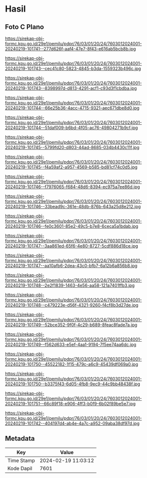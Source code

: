 # Hasil

## Foto C Plano

https://sirekap-obj-formc.kpu.go.id/29e1/pemilu/pdpr/76/03/01/20/24/7603012024001-20240219-101741--277d626f-aaf4-47e7-8f43-e616ab5bcb8b.jpg

https://sirekap-obj-formc.kpu.go.id/29e1/pemilu/pdpr/76/03/01/20/24/7603012024001-20240219-101743--cec41c80-5823-4845-b3da-1559323b496c.jpg

https://sirekap-obj-formc.kpu.go.id/29e1/pemilu/pdpr/76/03/01/20/24/7603012024001-20240219-101743--8398997d-d813-4291-acf1-c93d3f1cbdba.jpg

https://sirekap-obj-formc.kpu.go.id/29e1/pemilu/pdpr/76/03/01/20/24/7603012024001-20240219-101744--66e25b36-4acc-4715-9321-aec671dbe8d0.jpg

https://sirekap-obj-formc.kpu.go.id/29e1/pemilu/pdpr/76/03/01/20/24/7603012024001-20240219-101744--51daf009-b6bd-4f05-ac76-49804271b9cf.jpg

https://sirekap-obj-formc.kpu.go.id/29e1/pemilu/pdpr/76/03/01/20/24/7603012024001-20240219-101745--5799fd20-d803-44ad-8685-034b4430c11f.jpg

https://sirekap-obj-formc.kpu.go.id/29e1/pemilu/pdpr/76/03/01/20/24/7603012024001-20240219-101745--f4a59af2-a957-4569-b585-bd81cf74c0d5.jpg

https://sirekap-obj-formc.kpu.go.id/29e1/pemilu/pdpr/76/03/01/20/24/7603012024001-20240219-101746--f7976065-f684-48d6-8394-ec975a7ee86d.jpg

https://sirekap-obj-formc.kpu.go.id/29e1/pemilu/pdpr/76/03/01/20/24/7603012024001-20240219-101746--33bead9c-361e-48db-876b-643a25d8e212.jpg

https://sirekap-obj-formc.kpu.go.id/29e1/pemilu/pdpr/76/03/01/20/24/7603012024001-20240219-101746--fe0c3601-85e2-49c5-b7e8-6ceca5a1bdab.jpg

https://sirekap-obj-formc.kpu.go.id/29e1/pemilu/pdpr/76/03/01/20/24/7603012024001-20240219-101747--3aa861ed-65f6-4e80-8727-5cdf886d18ce.jpg

https://sirekap-obj-formc.kpu.go.id/29e1/pemilu/pdpr/76/03/01/20/24/7603012024001-20240219-101747--aa10afb6-2dea-43c0-bfb7-6a12b6a856b8.jpg

https://sirekap-obj-formc.kpu.go.id/29e1/pemilu/pdpr/76/03/01/20/24/7603012024001-20240219-101748--2e2f1839-1463-4e56-aa58-121a7401ffb3.jpg

https://sirekap-obj-formc.kpu.go.id/29e1/pemilu/pdpr/76/03/01/20/24/7603012024001-20240219-101748--c479223e-d56f-4321-9260-f4cf8b3d27de.jpg

https://sirekap-obj-formc.kpu.go.id/29e1/pemilu/pdpr/76/03/01/20/24/7603012024001-20240219-101749--52bce352-9f0f-4c29-b689-8feac8fade7a.jpg

https://sirekap-obj-formc.kpu.go.id/29e1/pemilu/pdpr/76/03/01/20/24/7603012024001-20240219-101749--f562d633-e5ef-4aa1-9194-7f5ee74aa6dc.jpg

https://sirekap-obj-formc.kpu.go.id/29e1/pemilu/pdpr/76/03/01/20/24/7603012024001-20240219-101750--45522182-1f15-479c-a6c9-45439df069a0.jpg

https://sirekap-obj-formc.kpu.go.id/29e1/pemilu/pdpr/76/03/01/20/24/7603012024001-20240219-101750--b3375f43-6d05-4fb8-9ec9-44c9bb48438f.jpg

https://sirekap-obj-formc.kpu.go.id/29e1/pemilu/pdpr/76/03/01/20/24/7603012024001-20240219-101751--66c89f18-e906-4ff3-b0f9-6b02f89be5e7.jpg

https://sirekap-obj-formc.kpu.go.id/29e1/pemilu/pdpr/76/03/01/20/24/7603012024001-20240219-101742--404197d4-ab4e-4a7c-a952-09aba38df97d.jpg


## Metadata

| Key        | Value               |
| ---------- | ------------------- |
| Time Stamp | 2024-02-19 11:03:12 |
| Kode Dapil | 7601                |



